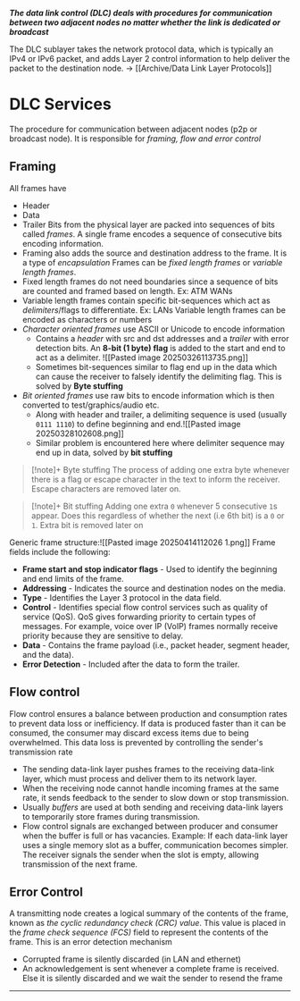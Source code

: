 ***The data link control (DLC) deals with procedures for communication between two adjacent nodes no matter whether the link is dedicated or broadcast***

The DLC sublayer takes the network protocol data, which is typically an IPv4 or IPv6 packet, and adds Layer 2 control information to help deliver the packet to the destination node.
→ [[Archive/Data Link Layer Protocols]]
# DLC Services
The procedure for communication between adjacent nodes (p2p or broadcast node). It is responsible for *framing, flow and error control*
## Framing
All frames have
- Header
- Data
- Trailer
Bits from the physical layer are packed into sequences of bits called *frames*. A single frame encodes a sequence of consecutive bits encoding information.
- Framing also adds the source and destination address to the frame. It is a type of *encapsulation*
Frames can be *fixed length frames* or *variable length frames*.
- Fixed length frames do not need boundaries since a sequence of bits are counted and framed based on length. Ex: ATM WANs
- Variable length frames contain specific bit-sequences which act as *delimiters*/flags to differentiate. Ex: LANs
Variable length frames can be encoded as characters or numbers
- *Character oriented frames* use ASCII or Unicode to encode information
	- Contains a *header* with src and dst addresses and a *trailer* with error detection bits. An **8-bit (1 byte) flag** is added to the start and end to act as a delimiter. ![[Pasted image 20250326113735.png]]
	- Sometimes bit-sequences similar to flag end up in the data which can cause the receiver to falsely identify the delimiting flag. This is solved by **Byte stuffing**
- *Bit oriented frames* use raw bits to encode information which is then converted to test/graphics/audio etc.
	- Along with header and trailer, a delimiting sequence is used (usually `0111 1110`) to define beginning and end.![[Pasted image 20250328102608.png]]
	- Similar problem is encountered here where delimiter sequence may end up in data, solved by **bit stuffing**

>[!note]+  Byte stuffing
>The process of adding one extra byte whenever there is a flag or escape character in the text to inform the receiver. Escape characters are removed later on.

>[!note]+ Bit stuffing
>Adding one extra `0` whenever 5 consecutive `1`s  appear. Does this regardless of whether the next (i.e 6th bit) is a `0` or `1`. Extra bit is removed later on

Generic frame structure:![[Pasted image 20250414112026 1.png]]
Frame fields include the following:
- **Frame start and stop indicator flags** - Used to identify the beginning and end limits of the frame.
- **Addressing** - Indicates the source and destination nodes on the media.
- **Type** - Identifies the Layer 3 protocol in the data field.
- **Control** - Identifies special flow control services such as quality of service (QoS). QoS gives forwarding priority to certain types of messages. For example, voice over IP (VoIP) frames normally receive priority because they are sensitive to delay.
- **Data** - Contains the frame payload (i.e., packet header, segment header, and the data).
- **Error Detection** - Included after the data to form the trailer.

## Flow control
Flow control ensures a balance between production and consumption rates to prevent data loss or inefficiency. If data is produced faster than it can be consumed, the consumer may discard excess items due to being overwhelmed. This data loss is prevented by controlling the sender's transmission rate
- The sending data-link layer pushes frames to the receiving data-link layer, which must process and deliver them to its network layer.
- When the receiving node cannot handle incoming frames at the same rate, it sends feedback to the sender to slow down or stop transmission.
- Usually *buffers* are used at both sending and receiving data-link layers to temporarily store frames during transmission.
- Flow control signals are exchanged between producer and consumer when the buffer is full or has vacancies.
Example: If each data-link layer uses a single memory slot as a buffer, communication becomes simpler. The receiver signals the sender when the slot is empty, allowing transmission of the next frame.
## Error Control
A transmitting node creates a logical summary of the contents of the frame, known as *the cyclic redundancy check (CRC) value*. This value is placed in the *frame check sequence (FCS)* field to represent the contents of the frame. This is an error detection mechanism
- Corrupted frame is silently discarded (in LAN and ethernet)
- An acknowledgement is sent whenever a complete frame is received. Else it is silently discarded and we wait the sender to resend the frame
---

